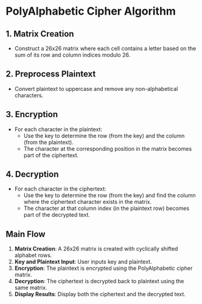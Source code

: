 # PolyAlphabetic Cipher Algorithm

## 1. Matrix Creation
- Construct a 26x26 matrix where each cell contains a letter based on the sum of its row and column indices modulo 26.

## 2. Preprocess Plaintext
- Convert plaintext to uppercase and remove any non-alphabetical characters.

## 3. Encryption
- For each character in the plaintext:
  - Use the key to determine the row (from the key) and the column (from the plaintext).
  - The character at the corresponding position in the matrix becomes part of the ciphertext.

## 4. Decryption
- For each character in the ciphertext:
  - Use the key to determine the row (from the key) and find the column where the ciphertext character exists in the matrix.
  - The character at that column index (in the plaintext row) becomes part of the decrypted text.

## Main Flow
1. **Matrix Creation**: A 26x26 matrix is created with cyclically shifted alphabet rows.
2. **Key and Plaintext Input**: User inputs key and plaintext.
3. **Encryption**: The plaintext is encrypted using the PolyAlphabetic cipher matrix.
4. **Decryption**: The ciphertext is decrypted back to plaintext using the same matrix.
5. **Display Results**: Display both the ciphertext and the decrypted text.
